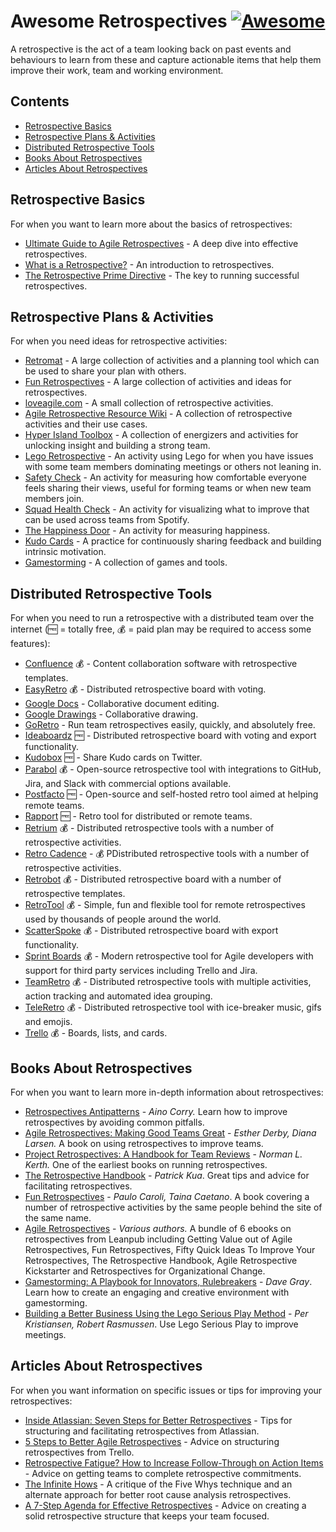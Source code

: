 # Awesome Retrospectives [![Awesome](https://cdn.rawgit.com/sindresorhus/awesome/d7305f38d29fed78fa85652e3a63e154dd8e8829/media/badge.svg)](https://github.com/sindresorhus/awesome)

A retrospective is the act of a team looking back on past events and behaviours to learn from these and capture actionable items that help them improve their work, team and working environment.

## Contents

* [Retrospective Basics](#retrospective-basics)
* [Retrospective Plans & Activities](#retrospective-plans--activities)
* [Distributed Retrospective Tools](#distributed-retrospective-tools)
* [Books About Retrospectives](#books-about-retrospectives)
* [Articles About Retrospectives](#articles-about-retrospectives)

## Retrospective Basics

For when you want to learn more about the basics of retrospectives:

* [Ultimate Guide to Agile Retrospectives](https://academy.retrium.com/ultimate-guide-to-agile-retrospectives/) - A deep dive into effective retrospectives.
* [What is a Retrospective?](https://retromat.org/blog/what-is-a-retrospective/) - An introduction to retrospectives.
* [The Retrospective Prime Directive](https://retrospectivewiki.org/index.php?title=The_Prime_Directive) - The key to running successful retrospectives.

## Retrospective Plans & Activities

For when you need ideas for retrospective activities:

* [Retromat](https://retromat.org/) - A large collection of activities and a planning tool which can be used to share your plan with others.
* [Fun Retrospectives](https://www.funretrospectives.com) - A large collection of activities and ideas for retrospectives.
* [loveagile.com](https://web.archive.org/web/20170626112519/http://loveagile.com/) - A small collection of retrospective activities.
* [Agile Retrospective Resource Wiki](https://retrospectivewiki.org/index.php?title=Retrospective_Plans) - A collection of retrospective activities and their use cases.
* [Hyper Island Toolbox](https://toolbox.hyperisland.com) - A collection of energizers and activities for unlocking insight and building a strong team.
* [Lego Retrospective](https://www.growingagile.co.za/2017/03/guest-post-lego-retrospective/) - An activity using Lego for when you have issues with some team members dominating meetings or others not leaning in.
* [Safety Check](https://web.archive.org/web/20161229153327/http://www.akashb.com/blog/2012/05/28/agile-retrospectives-the-safety-check/) - An activity for measuring how comfortable everyone feels sharing their views, useful for forming teams or when new team members join.
* [Squad Health Check](https://engineering.atspotify.com/2014/09/16/squad-health-check-model/) - An activity for visualizing what to improve that can be used across teams from Spotify.
* [The Happiness Door](https://management30.com/blog/the-happiness-door-bring-your-own-bottle/) - An activity for measuring happiness.
* [Kudo Cards](https://management30.com/practice/kudo-box/) - A practice for continuously sharing feedback and building intrinsic motivation.
* [Gamestorming](https://gamestorming.com) - A collection of games and tools.

## Distributed Retrospective Tools

For when you need to run a retrospective with a distributed team over the internet (🆓 = totally free, 💰 = paid plan may be required to access some features):

* [Confluence](https://confluence.atlassian.com/doc/retrospective-blueprint-427623496.html) 💰 - Content collaboration software with retrospective templates.
* [EasyRetro](https://easyretro.io) 💰 - Distributed retrospective board with voting.
* [Google Docs](https://docs.google.com/) - Collaborative document editing.
* [Google Drawings](https://drawings.google.com/) - Collaborative drawing.
* [GoRetro](https://www.goretro.ai/) - Run team retrospectives easily, quickly, and absolutely free.
* [Ideaboardz](https://ideaboardz.com) 🆓 - Distributed retrospective board with voting and export functionality.
* [Kudobox](http://kudobox.co) 🆓 - Share Kudo cards on Twitter.
* [Parabol](https://www.parabol.co/) 💰 - Open-source retrospective tool with integrations to GitHub, Jira, and Slack with commercial options available.
* [Postfacto](https://pivotal.github.io/postfacto/) 🆓 - Open-source and self-hosted retro tool aimed at helping remote teams.
* [Rapport](https://rapport.leanloop.co.uk) 🆓 - Retro tool for distributed or remote teams.
* [Retrium](https://www.retrium.com) 💰 - Distributed retrospective tools with a number of retrospective activities.
* [Retro Cadence](https://retrocadence.com) - 💰 PDistributed retrospective tools with a number of retrospective activities.
* [Retrobot](http://www.retrobotapp.com) 💰 - Distributed retrospective board with a number of retrospective templates.
* [RetroTool](https://retrotool.io) 💰 - Simple, fun and flexible tool for remote retrospectives used by thousands of people around the world.
* [ScatterSpoke](https://www.scatterspoke.com) 💰 - Distributed retrospective board with export functionality.
* [Sprint Boards](https://sprintboards.io) 💰 - Modern retrospective tool for Agile developers with support for third party services including Trello and Jira.
* [TeamRetro](https://www.teamretro.com/) 💰 - Distributed retrospective tools with multiple activities, action tracking and automated idea grouping.
* [TeleRetro](https://www.teleretro.com) 💰 - Distributed retrospective tool with ice-breaker music, gifs and emojis.
* [Trello](https://trello.com) 💰 - Boards, lists, and cards.

## Books About Retrospectives

For when you want to learn more in-depth information about retrospectives:

* [Retrospectives Antipatterns](https://www.amazon.co.uk/Retrospectives-Antipatterns-Aino-Corry/dp/013682336X) - *Aino Corry.* Learn how to improve retrospectives by avoiding common pitfalls.
* [Agile Retrospectives: Making Good Teams Great](https://pragprog.com/book/dlret/agile-retrospectives) - *Esther Derby, Diana Larsen.* A book on using retrospectives to improve teams.
* [Project Retrospectives: A Handbook for Team Reviews](https://www.dorsethouse.com/books/pr.html) - *Norman L. Kerth.* One of the earliest books on running retrospectives.
* [The Retrospective Handbook](https://leanpub.com/the-retrospective-handbook) - *Patrick Kua*. Great tips and advice for facilitating retrospectives.
* [Fun Retrospectives](https://leanpub.com/funretrospectives) - *Paulo Caroli, Taina Caetano*. A book covering a number of retrospective activities by the same people behind the site of the same name.
* [Agile Retrospectives](https://leanpub.com/b/agileretrospectives) - *Various authors.* A bundle of 6 ebooks on retrospectives from Leanpub including Getting Value out of Agile Retrospectives, Fun Retrospectives, Fifty Quick Ideas To Improve Your Retrospectives, The Retrospective Handbook, Agile Retrospective Kickstarter and Retrospectives for Organizational Change.
* [Gamestorming: A Playbook for Innovators, Rulebreakers](https://www.amazon.com/Gamestorming-Playbook-Innovators-Rulebreakers-Changemakers/dp/0596804172) - *Dave Gray*. Learn how to create an engaging and creative environment with gamestorming.
* [Building a Better Business Using the Lego Serious Play Method](https://www.wiley.com/en-us/Building+a+Better+Business+Using+the+Lego+Serious+Play+Method-p-9781118832455) - *Per Kristiansen, Robert Rasmussen*. Use Lego Serious Play to improve meetings.

## Articles About Retrospectives

For when you want information on specific issues or tips for improving your retrospectives:

* [Inside Atlassian: Seven Steps for Better Retrospectives](https://www.atlassian.com/blog/agile/retrospectives-atlassian) - Tips for structuring and facilitating retrospectives from Atlassian.
* [5 Steps to Better Agile Retrospectives](https://blog.trello.com/the-5-steps-to-better-team-retrospectives) - Advice on structuring retrospectives from Trello.
* [Retrospective Fatigue? How to Increase Follow-Through on Action Items](https://retromat.org/blog/retrospective-fatigue-how-to-increase-follow-through-on-action-items/) - Advice on getting teams to complete retrospective commitments.
* [The Infinite Hows](https://www.oreilly.com/ideas/the-infinite-hows) - A critique of the Five Whys technique and an alternate approach for better root cause analysis retrospectives.
* [A 7-Step Agenda for Effective Retrospectives](https://www.caroli.org/en/a-7-step-agenda-for-effective-retrospectives/) - Advice on creating a solid retrospective structure that keeps your team focused.
